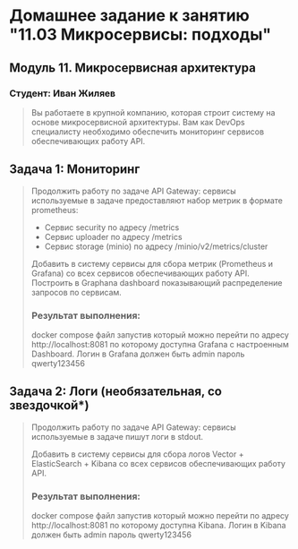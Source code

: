 # Домашнее задание к занятию "11.03 Микросервисы: подходы"

## Модуль 11. Микросервисная архитектура

### Студент: Иван Жиляев

>Вы работаете в крупной компанию, которая строит систему на основе микросервисной архитектуры.
>Вам как DevOps специалисту необходимо обеспечить мониторинг сервисов обеспечивающих работу API.

## Задача 1: Мониторинг

>Продолжить работу по задаче API Gateway: сервисы используемые в задаче предоставляют набор метрик в формате prometheus:
>
>- Сервис security по адресу /metrics
>- Сервис uploader по адресу /metrics
>- Сервис storage (minio) по адресу /minio/v2/metrics/cluster
>
>Добавить в систему сервисы для сбора метрик (Prometheus и Grafana) со всех сервисов обеспечивающих работу API.
>Построить в Graphana dashboard показывающий распределение запросов по сервисам.
>
>### Результат выполнения: 
>
>docker compose файл запустив который можно перейти по адресу http://localhost:8081 по которому доступна Grafana с настроенным Dashboard.
>Логин в Grafana должен быть admin пароль qwerty123456


## Задача 2: Логи (необязательная, со звездочкой*)
>
>Продолжить работу по задаче API Gateway: сервисы используемые в задаче пишут логи в stdout. 
>
>Добавить в систему сервисы для сбора логов Vector + ElasticSearch + Kibana со всех сервисов обеспечивающих работу API.
>
>### Результат выполнения: 
>
>docker compose файл запустив который можно перейти по адресу http://localhost:8081 по которому доступна Kibana.
>Логин в Kibana должен быть admin пароль qwerty123456
